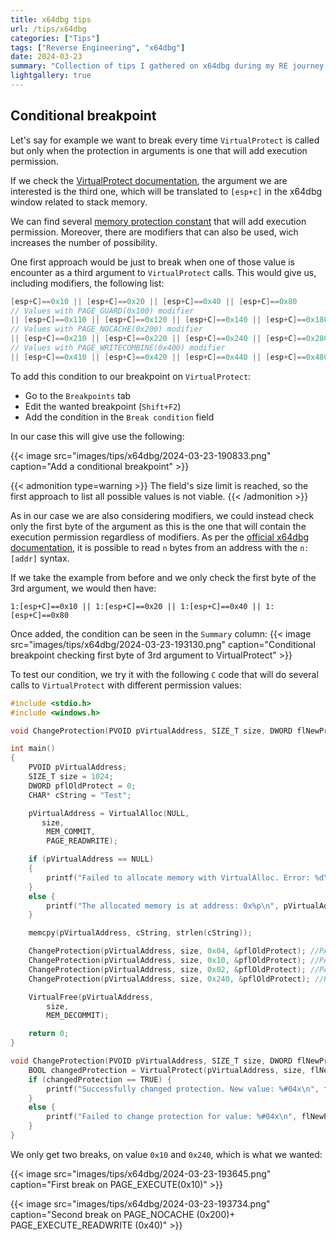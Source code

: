 ```yaml
---
title: x64dbg tips
url: /tips/x64dbg
categories: ["Tips"]
tags: ["Reverse Engineering", "x64dbg"]
date: 2024-03-23
summary: "Collection of tips I gathered on x64dbg during my RE journey."
lightgallery: true
---
```


## Conditional breakpoint

Let's say for example we want to break every time `VirtualProtect` is called but only when the protection in arguments is one that will add execution permission.

If we check the [VirtualProtect documentation](https://learn.microsoft.com/en-us/windows/win32/api/memoryapi/nf-memoryapi-virtualprotect), the argument we are interested is the third one, which will be translated to `[esp+c]` in the x64dbg window related to stack memory.

We can find several [memory protection constant](https://learn.microsoft.com/en-us/windows/win32/Memory/memory-protection-constants) that will add execution permission. Moreover, there are modifiers that can also be used, wich increases the number of possibility.

One first approach would be just to break when one of those value is encounter as a third argument to `VirtualProtect` calls. This would give us, including modifiers, the following list:

```C
[esp+C]==0x10 || [esp+C]==0x20 || [esp+C]==0x40 || [esp+C]==0x80
// Values with PAGE_GUARD(0x100) modifier
|| [esp+C]==0x110 || [esp+C]==0x120 || [esp+C]==0x140 || [esp+C]==0x180
// Values with PAGE_NOCACHE(0x200) modifier
|| [esp+C]==0x210 || [esp+C]==0x220 || [esp+C]==0x240 || [esp+C]==0x280
// Values with PAGE_WRITECOMBINE(0x400) modifier
|| [esp+C]==0x410 || [esp+C]==0x420 || [esp+C]==0x440 || [esp+C]==0x480
```

To add this condition to our breakpoint on `VirtualProtect`:
- Go to the `Breakpoints` tab
- Edit the wanted breakpoint (`Shift+F2`)
- Add the condition in the `Break condition` field

In our case this will give use the following:

{{< image src="images/tips/x64dbg/2024-03-23-190833.png" caption="Add a conditional breakpoint" >}}

{{< admonition type=warning >}}
The field's size limit is reached, so the first approach to list all possible values is not viable.
{{< /admonition >}}

As in our case we are also considering modifiers, we could instead check only the first byte of the argument as this is the one that will contain the execution permission regardless of modifiers. As per the [official x64dbg documentation](https://help.x64dbg.com/en/latest/introduction/Values.html#memory-locations), it is possible to read `n` bytes from an address with the `n:[addr]` syntax.

If we take the example from before and we only check the first byte of the 3rd argument, we would then have:
```
1:[esp+C]==0x10 || 1:[esp+C]==0x20 || 1:[esp+C]==0x40 || 1:[esp+C]==0x80
```

Once added, the condition can be seen in the `Summary` column:
{{< image src="images/tips/x64dbg/2024-03-23-193130.png" caption="Conditional breakpoint checking first byte of 3rd argument to VirtualProtect" >}}

To test our condition, we try it with the following `C` code that will do several calls to `VirtualProtect` with different permission values:
```C
#include <stdio.h>
#include <windows.h>

void ChangeProtection(PVOID pVirtualAddress, SIZE_T size, DWORD flNewProtect, PDWORD pflOldProtect);

int main()
{
    PVOID pVirtualAddress;
    SIZE_T size = 1024;
    DWORD pflOldProtect = 0;
    CHAR* cString = "Test";

    pVirtualAddress = VirtualAlloc(NULL,
       size,
        MEM_COMMIT,
        PAGE_READWRITE);

    if (pVirtualAddress == NULL)
    {
        printf("Failed to allocate memory with VirtualAlloc. Error: %d\n", GetLastError());
    }
    else {
        printf("The allocated memory is at address: 0x%p\n", pVirtualAddress);
    }

    memcpy(pVirtualAddress, cString, strlen(cString));

    ChangeProtection(pVirtualAddress, size, 0x04, &pflOldProtect); //PAGE_READWRITE
    ChangeProtection(pVirtualAddress, size, 0x10, &pflOldProtect); //PAGE_EXECUTE
    ChangeProtection(pVirtualAddress, size, 0x02, &pflOldProtect); //PAGE_READONLY
    ChangeProtection(pVirtualAddress, size, 0x240, &pflOldProtect); //PAGE_NOCACHE + PAGE_EXECUTE_READWRITE

    VirtualFree(pVirtualAddress, 
        size,
        MEM_DECOMMIT);

    return 0;
}

void ChangeProtection(PVOID pVirtualAddress, SIZE_T size, DWORD flNewProtect, PDWORD pflOldProtect) {
    BOOL changedProtection = VirtualProtect(pVirtualAddress, size, flNewProtect, pflOldProtect);
    if (changedProtection == TRUE) {
        printf("Successfully changed protection. New value: %#04x\n", flNewProtect);
    }
    else {
        printf("Failed to change protection for value: %#04x\n", flNewProtect);
    }
}
```

We only get two breaks, on value `0x10` and `0x240`, which is what we wanted:

{{< image src="images/tips/x64dbg/2024-03-23-193645.png" caption="First break on PAGE_EXECUTE(0x10)" >}}

{{< image src="images/tips/x64dbg/2024-03-23-193734.png" caption="Second break on PAGE_NOCACHE (0x200)+ PAGE_EXECUTE_READWRITE (0x40)" >}}
